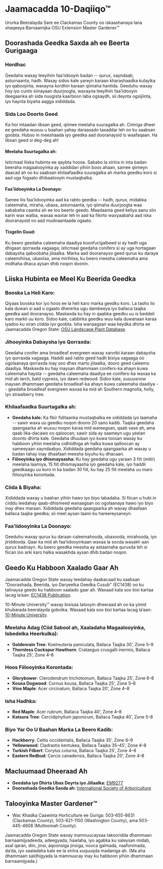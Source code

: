# Jaamacadda 10-Daqiiqo™  
Ururka Beeralayda Sare ee Clackamas County oo iskaashanaya lana shaqeeya Barnaamijka OSU Extension Master Gardener™  

## Doorashada Geedka Saxda ah ee Beerta Gurigaaga  

### Hordhac  
Geedaha waxay leeyihiin faa’iidooyin badan -- qurux, xayndaab, asturnaanta, hadh. Waxay sidoo kale yareyn karaan kharashaadka kulaylka iyo qaboojinta, waxayna kordhin karaan qiimaha hantida. Geeduhu waxay hoy iyo cunto siinayaan duurjoogta, waxayna leeyihiin faa’iidooyin deegaanka ah sida nuugista kaarboon laba ogsaydh, sii deynta ogsijiinta, iyo haynta biyaha aagga xididdada.  

### Sida Loo Doorto Geed  
Ka hor intaadan iibsan geed, qiimee meelaha suuragalka ah. Cimriga dheer ee geedaha wuxuu u baahan yahay daraasado taxaddar leh oo ku saabsan goobta. Hubso in meeshaada iyo geedka aad dooranaysid is waafaqaan. Ha iibsan geed si deg-deg ah!  

#### Meelaha Suurtagalka ah:  
Isticmaal liiska hubinta ee qaybta hoose. Sababo la xiriira in inta badan beeraha magaalooyinka ay xaddidan yihiin boos ahaan, samee qiimeyn daacad ah oo ku saabsan khilaafaadka suuragalka ah marka geedku koro si aad uga fogaato dhibaatooyin mustaqbalka.  

#### Faa’iidooyinka La Doonayo:  
Samee liis faa’iidooyinka aad ka rabto geedka -- hadh, qurux, midabka caleemaha, miraha, ubaxa, asturnaanta, iyo qiimaha duurjoogta waa sababaha caanka ah ee loo beerto geedo. Maadaama geed keliya aanu siin karin wax walba, waxaa waxtar leh in aad ka fikirto waxyaabaha aad iska dooranaysid oo aad mudnaantaada ogaato.  

#### Tixgelin Guud:  
Ku beero geedaha caleemaha daadiya koonfur/galbeed si ay hadh uga dhigaan qorraxda xagaaga; isticmaal geedaha conifers si ay uga hortagaan dabaysha qaboobaha jiilaalka. Marka aad dooranayso geed qurux ku daraya caleemihiisa, ubaxiisa, ama mirihiisa, ku beero meesha caleemaha ama midhaha dhaca aysan dhib noqon doonin.  

## Liiska Hubinta ee Meel Ku Beerida Geedka  

### Booska La Heli Karo:  
Qiyaas booska kor iyo hoos ee la heli karo marka geedku koro. La tasho ilo kala duwan si aad u ogaato dhererka ugu dambeeya iyo ballaca taajka geedka aad dooranayso. Maskaxda ku hay in qaabka geedku uu is beddeli karo markii uu koro. Sidoo kale, cabbirka geedku wuu kala duwanaan karaa iyadoo ku xiran ciidda iyo goobta. Isha wanaagsan waa keydka dhirta ee Jaamacadda Oregon State: [OSU Landscape Plant Database](https://landscapeplants.oregonstate.edu/).  

### Jihooyinka Dabaysha iyo Qorraxda:  
Geedaha conifer ama broadleaf evergreen waxay xannibi karaan dabaysha iyo qorraxda xagaaga. Haddii aad rabto geed hadh bixiya xagaaga oo ogolaanaya qorraxda inay soo dhex marto jiilaalka, dooro geed caleemo daadiya. Maskaxda ku hay inaysan dhammaan conifers-ka ahayn kuwa caleemaha haysta -- geedaha caleemaha daadiya ee conifers-ka waxaa ka mid ah larch, bald cypress, iyo dawn redwood. Sidoo kale, xusuusnow inaysan dhammaan geedaha broadleaf-ka ahayn kuwa caleemaha daadiya -- geedaha broadleaf evergreen waxaa ka mid ah Southern magnolia, holly, iyo strawberry tree.  

### Khilaafaadka Suurtagalka ah:  
- **Geedaha kale:** Ka fikir fiditaanka mustaqbalka ee xididdada iyo laamaha -- sawir waxa uu geedku noqon doono 20 sano kadib. Taajka geedaha qaangaarka ah wuxuu noqon karaa mid wareegsan, qaab vase ah, ama qaab ilka-dacawo oo qaloocan; sawir sida ay saameyn ugu yeelan doonto dhirta kale. Geedaha dhuuban iyo kuwa toosan waxay ku habboon yihiin meelaha cidhiidhiga ah halka kuwa qalloocan ay sameeyaan xayndaabyo. Xididdada geedaha qaangaarka ah waxay u badan tahay inay dhaafaan meesha biyuhu ku dhacaan.  
- **Fiilooyinka iyo dhismayaasha:** Ku hay geedaha ugu yaraan 3 fiit (mitir) meelaha laamiya, 15 fiit dhismayaasha iyo geedaha kale, iyo haddii geedkaagu uu koro in ka badan 30 fiit, ku hay 25 fiit meelaha uu maro fiilooyinka korontada.  

### Ciida & Biyaha:  
Xididdada waxay u baahan yihiin hawo iyo biyo labadaba. Si fiican u hubi in ciiddu leedahay qaab-dhismeed wanaagsan oo ogolaanaya hawo iyo biyo inay dhex maraan. Xididdada geedaha qaangaarka ah waxay dhaafaan ballaca taajka geedka; sii meel aysan laami ku hareereysaneyn.  

### Faa’iidooyinka La Doonayo:  
Geeduhu waxay qurux ku daraan caleemahooda, ubaxooda, mirahooda, iyo jiriddooda. Qaar ka mid ah faa’iidooyinkaan waxaa la socda wasakh aan qurux badnayn. Ku beero geedka meesha ay astaamaha quruxda leh si fiican loo arki karo halka wasakhda aysan dhib badan noqon.  

## Geedo Ku Habboon Xaalado Gaar Ah  
Jaamacadda Oregon State waxay leedahay daabacaad ku saabsan "Doorashada, Beerida, iyo Daryeelka Geedka Cusub" (EC1438) oo ku talinaysa geedo ku habboon xaalado gaar ah. Waxaad kala soo bixi kartaa lacag la’aan: [EC1438 Publication](https://catalog.extension.oregonstate.edu).  

10-Minute University™ waxay bixisaa talooyin dheeraad ah oo ka yimid khubarada beeralayda gobolka. Waxaad kala soo bixi kartaa lacag la’aan: [10-Minute University](https://www.cmastergardeners.org/10-minute-university/).  

### Meelaha Adag (Ciid Sabool ah, Xaaladaha Magaalooyinka, Isbedelka Heerkulka):  
- **Goldenrain Tree**: Koelreuteria paniculata, Ballaca Taajka 30’, Zone 5–9  
- **Thornless Cockspur Hawthorn**: Crataegus crusgalli inermis, Ballaca Taajka 25’, Zone 4–8  

### Hoos Fiilooyinka Korontada:  
- **Glorybower**: Clerodendrum trichotomum, Ballaca Taajka 25’, Zone 6–8  
- **Kousa Dogwood**: Cornus kousa, Ballaca Taajka 25’, Zone 5–8  
- **Vine Maple**: Acer circinatum, Ballaca Taajka 20’, Zone 4–8  

### Isha Hadhka:  
- **Red Maple**: Acer rubrum, Ballaca Taajka 40’, Zone 4–8  
- **Katsura Tree**: Cercidiphyllum japonicum, Ballaca Taajka 40’, Zone 5–8  

### Biyo Yar Oo U Baahan Marka La Beero Kadib:  
- **Hackberry**: Celtis occidentalis, Ballaca Taajka 35’, Zone 6–9  
- **Yellowwood**: Cladrastis kentukea, Ballaca Taajka 35–45’, Zone 4–8  
- **Turkish Filbert**: Corylus colurna, Ballaca Taajka 25’, Zone 4–8  
- **Eastern Redbud**: Cercis canadensis, Ballaca Taajka 20’, Zone 4–8  

## Macluumaad Dheeraad Ah  
- **Geedaha iyo Dhirta Ubax Deyrta iyo Jiilaalka:** [EM9277](https://catalog.extension.oregonstate.edu/)  
- **Doorashada Geedka Saxda ah:** [International Society of Arboriculture](https://www.treesaregood.org/treeowner/choosingtherighttree)  

## Talooyinka Master Gardener™  
- Wac Khadka Caawinta Horticulture ee Guriga: 503-655-8631 (Clackamas County), 503-821-1150 (Washington County), ama 503-445-4608 (Multnomah County).  

Jaamacadda Oregon State waxay mamnuucaysaa takooridda dhammaan barnaamijyadeeda, adeegyada, hawlaha, iyo agabka ku saleysan midab, asal qaran, diin, jinsi, aqoonsiga jinsiga, nooca galmada, naafonimada, da’da, iyo xaaladaha kale ee la xiriira xuquuqda madaniga ah. (Ma aha dhammaan saldhigyada la mamnuucay inay ku habboon yihiin dhammaan barnaamijyada.)